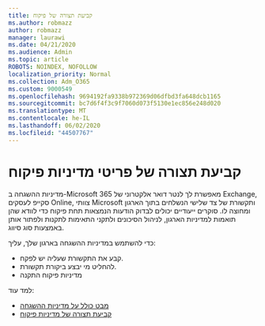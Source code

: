 ```yaml
---
title: קביעת תצורה של פיקוח
ms.author: robmazz
author: robmazz
manager: laurawi
ms.date: 04/21/2020
ms.audience: Admin
ms.topic: article
ROBOTS: NOINDEX, NOFOLLOW
localization_priority: Normal
ms.collection: Adm_O365
ms.custom: 9000549
ms.openlocfilehash: 9694192fa9338b972369d06dfbd3fa648dcb1165
ms.sourcegitcommit: bc7d6f4f3c9f7060d073f5130e1ec856e248d020
ms.translationtype: MT
ms.contentlocale: he-IL
ms.lasthandoff: 06/02/2020
ms.locfileid: "44507767"
---
```

# <a name="configure-supervision-policies"></a>קביעת תצורה של פריטי מדיניות פיקוח

מדיניות ההשגחה ב-Microsoft 365 מאפשרת לך לנטר דואר אלקטרוני של Exchange, סקייפ לעסקים Online, צוותי Microsoft ותקשורת של צד שלישי הנשלחים בתוך הארגון ומחוצה לו. סוקרים ייעודיים יכולים לבדוק הודעות הנמצאות תחת פיקוח כדי לוודא שהן תואמות למדיניות הארגון, לניהול הסיכונים ולתקני התאימות לתקנות ולפתור אותן באמצעות סוג סיווג.

כדי להשתמש במדיניות ההשגחה בארגון שלך, עליך:

- קבע את התקשורת שעליה יש לפקח.
- להחליט מי יבצע ביקורת תקשורת.
- מדיניות פיקוח התקנה

למד עוד:

- [מבט כולל על מדיניות ההשגחה](https://docs.microsoft.com/microsoft-365/compliance/supervision-policies)
- [קביעת תצורה של מדיניות פיקוח](https://docs.microsoft.com/microsoft-365/compliance/configure-supervision-policies)
